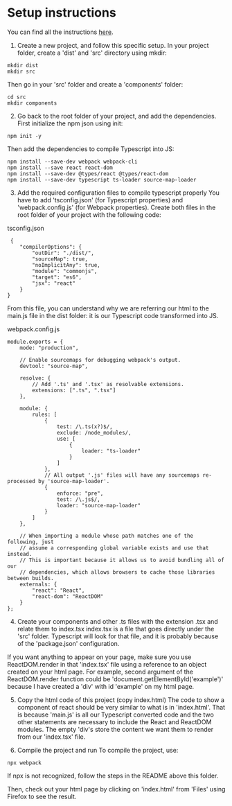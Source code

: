 # Setup instructions
You can find all the instructions [here](https://www.typescriptlang.org/docs/handbook/react-&-webpack.html).

1. Create a new project, and follow this specific setup.
In your project folder, create a 'dist' and 'src' directory using mkdir:
```
mkdir dist
mkdir src
```
Then go in your 'src' folder and create a 'components' folder:
```
cd src
mkdir components
```

2. Go back to the root folder of your project, and add the dependencies.
First initialize the npm json using init:
```
npm init -y
```
Then add the dependencies to compile Typescript into JS:
```
npm install --save-dev webpack webpack-cli
npm install --save react react-dom
npm install --save-dev @types/react @types/react-dom
npm install --save-dev typescript ts-loader source-map-loader
```

3. Add the required configuration files to compile typescript properly
You have to add 'tsconfig.json' (for Typescript properties) and 'webpack.config.js' (for Webpack properties). Create both files in the root folder of your project with the following code:

tsconfig.json
```
 {
    "compilerOptions": {
        "outDir": "./dist/",
        "sourceMap": true,
        "noImplicitAny": true,
        "module": "commonjs",
        "target": "es6",
        "jsx": "react"
    }
}
```
From this file, you can understand why we are referring our html to the main.js file in the dist folder: it is our Typescript code transformed into JS.

webpack.config.js
```
module.exports = {
    mode: "production",

    // Enable sourcemaps for debugging webpack's output.
    devtool: "source-map",

    resolve: {
        // Add '.ts' and '.tsx' as resolvable extensions.
        extensions: [".ts", ".tsx"]
    },

    module: {
        rules: [
            {
                test: /\.ts(x?)$/,
                exclude: /node_modules/,
                use: [
                    {
                        loader: "ts-loader"
                    }
                ]
            },
            // All output '.js' files will have any sourcemaps re-processed by 'source-map-loader'.
            {
                enforce: "pre",
                test: /\.js$/,
                loader: "source-map-loader"
            }
        ]
    },

    // When importing a module whose path matches one of the following, just
    // assume a corresponding global variable exists and use that instead.
    // This is important because it allows us to avoid bundling all of our
    // dependencies, which allows browsers to cache those libraries between builds.
    externals: {
        "react": "React",
        "react-dom": "ReactDOM"
    }
};
```

4. Create your components and other .ts files with the extension .tsx and relate them to index.tsx
index.tsx is a file that goes directly under the 'src' folder. Typescript will look for that file, and it is probably because of the 'package.json' configuration.

If you want anything to appear on your page, make sure you use ReactDOM.render in that 'index.tsx' file using a reference to an object created on your html page. For example, second argument of the ReactDOM.render function could be 'document.getElementById('example')' because I have created a 'div' with id 'example' on my html page.

5. Copy the html code of this project (copy index.html)
The code to show a component of react should be very similar to what is in 'index.html'. That is because 'main.js' is all our Typescript converted code and the two other statements are necessary to include the React and ReactDOM modules. The empty 'div's store the content we want them to render from our 'index.tsx' file.

6. Compile the project and run
To compile the project, use:
```
npx webpack
```
If npx is not recognized, follow the steps in the README above this folder.

Then, check out your html page by clicking on 'index.html' from 'Files' using Firefox to see the result.

